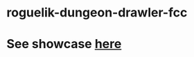 # roguelik-dungeon-drawler-fcc
# See showcase <a href="http://codepen.io/roicos/pen/ZeNbNJ">here</a>